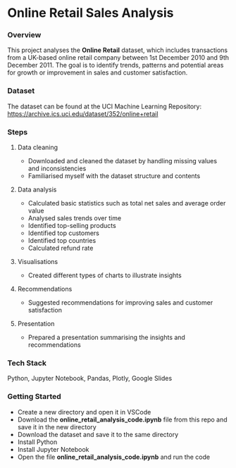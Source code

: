 # Online Retail Sales Analysis


### Overview

This project analyses the **Online Retail** dataset, which includes transactions from a UK-based online retail company between 1st December 2010 and 9th December 2011. 
The goal is to identify trends, patterns and potential areas for growth or improvement in sales and customer satisfaction.

### Dataset

The dataset can be found at the UCI Machine Learning Repository: https://archive.ics.uci.edu/dataset/352/online+retail

### Steps 

1. Data cleaning
    - Downloaded and cleaned the dataset by handling missing values and inconsistencies
    - Familiarised myself with the dataset structure and contents
      
2. Data analysis
    - Calculated basic statistics such as total net sales and average order value
    - Analysed sales trends over time
    - Identified top-selling products
    - Identified top customers
    - Identified top countries
    - Calculated refund rate
    
3. Visualisations
    - Created different types of charts to illustrate insights
  
4. Recommendations
    - Suggested recommendations for improving sales and customer satisfaction
      
5. Presentation
    - Prepared a presentation summarising the insights and recommendations


### Tech Stack
Python, Jupyter Notebook, Pandas, Plotly, Google Slides


### Getting Started

- Create a new directory and open it in VSCode
- Download the **online_retail_analysis_code.ipynb** file from this repo and save it in the new directory
- Download the dataset and save it to the same directory
- Install Python
- Install Jupyter Notebook
- Open the file **online_retail_analysis_code.ipynb** and run the code

